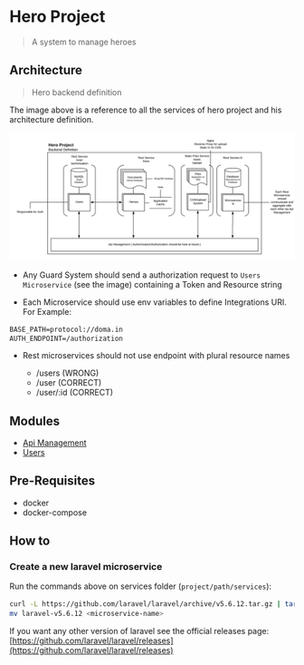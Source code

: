 # Hero Project

> A system to manage heroes

## Architecture

> Hero backend definition

The image above is a reference to all the services of hero project and his architecture definition.

![Architecture Definition](./docs/img/architecture.png "Architecture definition image")

* Any Guard System  should send a authorization request to `Users Microservice` (see the image) containing a Token and Resource string

* Each Microservice should use env variables to define Integrations URI. For Example:

```
BASE_PATH=protocol://doma.in
AUTH_ENDPOINT=/authorization
```

* Rest microservices should not use endpoint with plural resource names
    
    * /users (WRONG)
    * /user (CORRECT)
    * /user/:id (CORRECT)

## Modules

* [Api Management](./docs/api-management/api-management.md)
* [Users](./docs/users/users.md)

## Pre-Requisites

* docker
* docker-compose

## How to

### Create a new laravel microservice

Run the commands above on services folder (`project/path/services`):

```sh
curl -L https://github.com/laravel/laravel/archive/v5.6.12.tar.gz | tar xz
mv laravel-v5.6.12 <microservice-name>
```

If you want any other version of laravel see the official releases page: [https://github.com/laravel/laravel/releases](https://github.com/laravel/laravel/releases)

